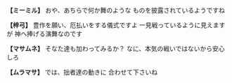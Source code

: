 
**【ミーミル】**
おや、あちらで何か舞のような
ものを披露されているようですね

**【梓弓】**
豊作を願い、厄払いをする儀式ですよ
一見戦っているように見えますが
神へ捧げる演舞なのです

**【マサムネ】**
そなた達も加わってみるか？
なに、本気の戦いではないから安心しろ

**【ムラマサ】**
では、拙者達の動きに
合わせて下さいね
